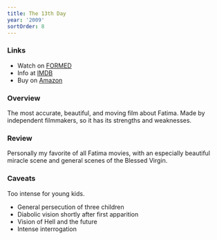```yaml
---
title: The 13th Day
year: '2009'
sortOrder: 8
---
```


### Links

* Watch on [FORMED](https://watch.formed.org/the-13th-day)
* Info at [IMDB](https://www.imdb.com/title/tt1615865/)
* Buy on [Amazon](https://www.amazon.com/13th-Day-Jane-Lesley/dp/B002LDCZCU)

### Overview

The most accurate, beautiful, and moving film about Fatima. Made by independent filmmakers, so it has its strengths and weaknesses.

### Review

Personally my favorite of all Fatima movies, with an especially beautiful miracle scene and general scenes of the Blessed Virgin.

### Caveats

Too intense for young kids.

* General persecution of three children
* Diabolic vision shortly after first apparition
* Vision of Hell and the future
* Intense interrogation
